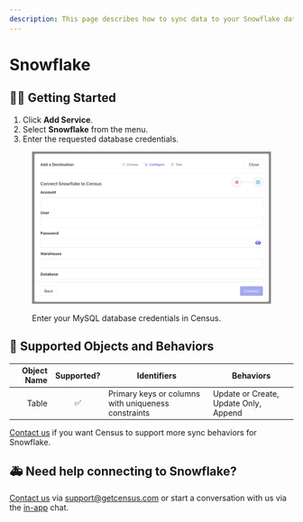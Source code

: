 ```yaml
---
description: This page describes how to sync data to your Snowflake database.
---
```


# Snowflake

## 🏃‍♀️ Getting Started

1. Click **Add Service**.
2. Select **Snowflake** from the menu.
3. Enter the requested database credentials.

<figure><img src="../.gitbook/assets/Screenshot 2023-02-11 at 6.05.15 PM.png" alt=""><figcaption><p>Enter your MySQL database credentials in Census.</p></figcaption></figure>

## 🔀 Supported Objects and Behaviors

| **Object Name** | **Supported?** | **Identifiers**                                     | **Behaviors**                         |
| --------------: | :------------: | --------------------------------------------------- | ------------------------------------- |
|           Table |        ✅       | Primary keys or columns with uniqueness constraints | Update or Create, Update Only, Append |

[Contact us](mailto:support@getcensus.com) if you want Census to support more sync behaviors for Snowflake.

## 🚑 Need help connecting to Snowflake?

[Contact us](mailto:support@getcensus.com) via support@getcensus.com or start a conversation with us via the [in-app](https://app.getcensus.com) chat.
